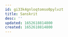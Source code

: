 ```yaml
---
id: gi33k4gnloqtomso0pylvzt
title: Sanskrit
desc: ''
updated: 1652618814800
created: 1652618814800
---
```



